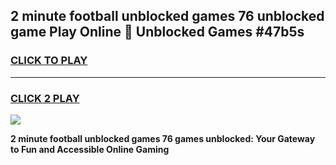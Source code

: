
## 2 minute football unblocked games 76 unblocked game Play Online 👋 Unblocked Games #47b5s
<h3>
<a href="https://premium.freeplayer.one?title=2_minute_football_unblocked_games_76&ref=21F">CLICK TO PLAY</a></h3>
<hr>

<h3>
<a href="https://premium.freeplayer.one?title=2_minute_football_unblocked_games_76&ref=21F">CLICK 2 PLAY</a>
  
</h3>

<a href="https://premium.freeplayer.one?title=2_minute_football_unblocked_games_76&ref=21F/"><img src="https://clearcache.store/games.png"></a>


**2 minute football unblocked games 76 games unblocked: Your Gateway to Fun and Accessible Online Gaming**
